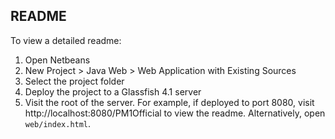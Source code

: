 ## README

To view a detailed readme:

1. Open Netbeans
2. New Project > Java Web > Web Application with Existing Sources
3. Select the project folder
4. Deploy the project to a Glassfish 4.1 server
5. Visit the root of the server.  For example, if deployed to port 8080, visit http://localhost:8080/PM1Official to view the readme.  Alternatively, open `web/index.html`.